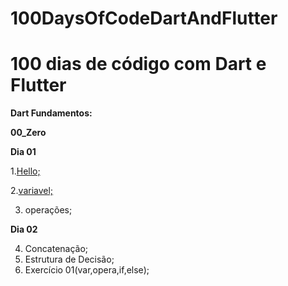 # 100DaysOfCodeDartAndFlutter

# 100 dias de código com Dart e Flutter

**Dart Fundamentos:**

**00_Zero**

**Dia 01**

1.[Hello;](https://github.com/ramonabreu-cdev/100DaysOfCodeDartAndFlutter/blob/master/01_FundamentosDart/00_Zero/01_hello.dart)

2.[variavel;](https://github.com/ramonabreu-cdev/100DaysOfCodeDartAndFlutter/blob/master/01_FundamentosDart/00_Zero/02_variavel.dart)

3. operações;

**Dia 02**

4. Concatenação;
5. Estrutura de Decisão;
6. Exercício 01(var,opera,if,else);

